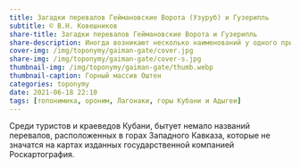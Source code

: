 ```yaml
---
title: Загадки перевалов Геймановские Ворота (Узуруб) и Гузерипль
subtitle: © В.Н. Ковешников
share-title: Загадки перевалов Геймановские Ворота и Гузерипль
share-description: Иногда возникают несколько наименований у одного природного объекта
cover-img: /img/toponymy/gaiman-gate/cover.jpg
share-img: /img/toponymy/gaiman-gate/cover-s.jpg
thumbnail-img: /img/toponymy/gaiman-gate/thumb.webp
thumbnail-caption: Горный массив Оштен
categories: toponymy
date: 2021-06-18 22:10
tags: [топонимика, ороним, Лагонаки, горы Кубани и Адыгеи]
---
```

Среди туристов и краеведов Кубани, бытует немало названий перевалов, расположенных в горах Западного Кавказа, которые не значатся на картах изданных государственной компанией Роскартография.
